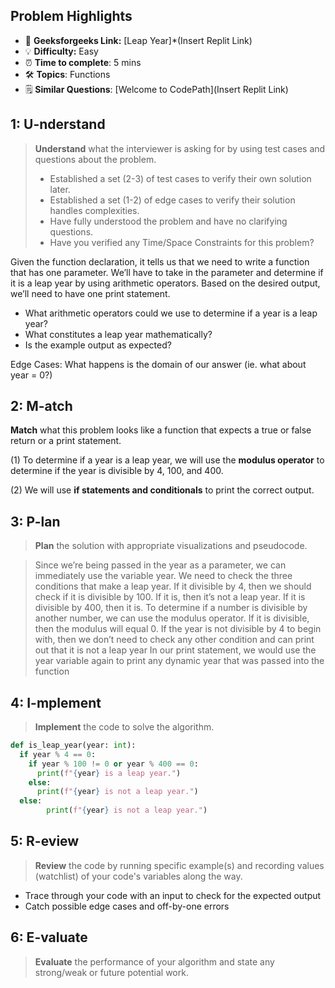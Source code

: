 ## Problem Highlights

* 🔗 **Geeksforgeeks Link:**  [Leap Year]*(Insert Replit Link)
* 💡 **Difficulty:** Easy
* ⏰ **Time to complete**: 5 mins
* 🛠️ **Topics**: Functions
* 🗒️ **Similar Questions**: [Welcome to CodePath](Insert Replit Link)

## 1: U-nderstand
 
> **Understand** what the interviewer is asking for by using test cases and questions about the problem.
> 
> - Established a set (2-3) of test cases to verify their own solution later.
> - Established a set (1-2) of edge cases to verify their solution handles complexities.
> - Have fully understood the problem and have no clarifying questions.
> - Have you verified any Time/Space Constraints for this problem?


Given the function declaration, it tells us that we need to write a function that has one parameter. We’ll have to take in the parameter and determine if it is a leap year by using arithmetic operators. Based on the desired output, we’ll need to have one print statement.

- What arithmetic operators could we use to determine if a year is a leap year?
- What constitutes a leap year mathematically?
- Is the example output as expected?

Edge Cases: What happens is the domain of our answer (ie. what about year = 0?)
    
## 2: M-atch

**Match** what this problem looks like a function that expects a true or false return or a print statement.

(1) To determine if a year is a leap year, we will use the **modulus operator** to determine if the year is divisible by 4, 100, and 400.

(2) We will use **if statements and conditionals** to print the correct output.

## 3: P-lan

> **Plan** the solution with appropriate visualizations and pseudocode.


> Since we’re being passed in the year as a parameter, we can immediately use the variable year.
> We need to check the three conditions that make a leap year. If it divisible by 4, then we should check if it is divisible by 100. If it is, then it’s not a leap year. If it is divisible by 400, then it is.
>To determine if a number is divisible by another number, we can use the modulus operator. If it is divisible, then the modulus will equal 0.
>If the year is not divisible by 4 to begin with, then we don’t need to check any other condition and can print out that it is not a leap year
>In our print statement, we would use the year variable again to print any dynamic year that was passed into the function

## 4: I-mplement

> **Implement** the code to solve the algorithm.

```python
def is_leap_year(year: int):
  if year % 4 == 0:
    if year % 100 != 0 or year % 400 == 0:
      print(f"{year} is a leap year.")
    else:
      print(f"{year} is not a leap year.")
  else:
        print(f"{year} is not a leap year.")

```
## 5: R-eview

> **Review** the code by running specific example(s) and recording values (watchlist) of your code's variables along the way.

- Trace through your code with an input to check for the expected output
- Catch possible edge cases and off-by-one errors

## 6: E-valuate

> **Evaluate** the performance of your algorithm and state any strong/weak or future potential work.
